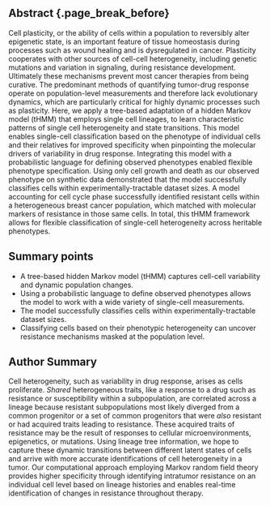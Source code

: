 ## Abstract {.page_break_before}

Cell plasticity, or the ability of cells within a population to reversibly alter epigenetic state, is an important feature of tissue homeostasis during processes such as wound healing and is dysregulated in cancer. Plasticity cooperates with other sources of cell-cell heterogeneity, including genetic mutations and variation in signaling, during resistance development. Ultimately these mechanisms prevent most cancer therapies from being curative. The predominant methods of quantifying tumor-drug response operate on population-level measurements and therefore lack evolutionary dynamics, which are particularly critical for highly dynamic processes such as plasticity. Here, we apply a tree-based adaptation of a hidden Markov model (tHMM) that employs single cell lineages, to learn characteristic patterns of single cell heterogeneity and state transitions. This model enables single-cell classification based on the phenotype of individual cells and their relatives for improved specificity when pinpointing the molecular drivers of variability in drug response. Integrating this model with a probabilistic language for defining observed phenotypes enabled flexible phenotype specification. Using only cell growth and death as our observed phenotype on synthetic data demonstrated that the model successfully classifies cells within experimentally-tractable dataset sizes. A model accounting for cell cycle phase successfully identified resistant cells within a heterogeneous breast cancer population, which matched with molecular markers of resistance in those same cells. In total, this tHMM framework allows for flexible classification of single-cell heterogeneity across heritable phenotypes.

## Summary points

- A tree-based hidden Markov model (tHMM) captures cell-cell variability and dynamic population changes.
- Using a probabilistic language to define observed phenotypes allows the model to work with a wide variety of single-cell measurements.
- The model successfully classifies cells within experimentally-tractable dataset sizes.
- Classifying cells based on their phenotypic heterogeneity can uncover resistance mechanisms masked at the population level.

## Author Summary

Cell heterogeneity, such as variability in drug response, arises as cells proliferate. _Shared_ heterogeneous traits, like a response to a drug such as resistance or susceptibility within a subpopulation, are correlated across a lineage because resistant subpopulations most likely diverged from a common progenitor or a set of common progenitors that were _also_ resistant or had acquired traits leading to resistance. These acquired traits of resistance may be the result of responses to cellular microenvironments, epigenetics, or mutations. Using lineage tree information, we hope to capture these dynamic transitions between different latent states of cells and arrive with more accurate identifications of cell heterogeneity in a tumor. Our computational approach employing Markov random field theory provides higher specificity through identifying intratumor resistance on an individual cell level based on lineage histories and enables real-time identification of changes in resistance throughout therapy.

